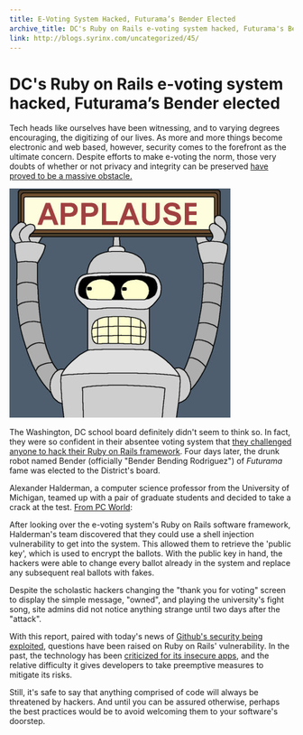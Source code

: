 ```yaml
---
title: E-Voting System Hacked, Futurama’s Bender Elected
archive_title: DC's Ruby on Rails e-voting system hacked, Futurama's Bender elected
link: http://blogs.syrinx.com/uncategorized/45/
---
```


# DC's Ruby on Rails e-voting system hacked, Futurama’s Bender elected

Tech heads like ourselves have been witnessing, and to varying degrees encouraging, the digitizing of our lives. As more and more things become electronic and web based, however, security comes to the forefront as the ultimate concern. Despite efforts to make e-voting the norm, those very doubts of whether or not privacy and integrity can be preserved [have proved to be a massive obstacle.](http://gizmodo.com/5825014/how-the-2004-presidential-election-may-have-been-hacked)

![](/assets/img/blog/bender.jpg)

The Washington, DC school board definitely didn't seem to think so. In fact, they were so confident in their absentee voting system that [they challenged anyone to hack their Ruby on Rails framework](http://gizmodo.com/5889838/hacked-dc-school-board-e+voting-elects-bender-president). Four days later, the drunk robot named Bender (officially "Bender Bending Rodriguez") of _Futurama_ fame was elected to the District's board.

Alexander Halderman, a computer science professor from the University of Michigan, teamed up with a pair of graduate students and decided to take a crack at the test. [From PC World](http://pcworld.co.nz/pcworld/pcw.nsf/news/hackers-elect-futuramas-bender-to-the-washington-dc-school-board):

After looking over the e-voting system's Ruby on Rails software framework, Halderman's team discovered that they could use a shell injection vulnerability to get into the system. This allowed them to retrieve the 'public key', which is used to encrypt the ballots. With the public key in hand, the hackers were able to change every ballot already in the system and replace any subsequent real ballots with fakes.

Despite the scholastic hackers changing the "thank you for voting" screen to display the simple message, "owned", and playing the university's fight song, site admins did not notice anything strange until two days after the "attack".

With this report, paired with today's news of [Github's security being exploited](https://github.com/blog/1068-public-key-security-vulnerability-and-mitigation), questions have been raised on Ruby on Rails' vulnerability. In the past, the technology has been [criticized for its insecure apps](http://ianloic.com/2007/05/18/insecurity_is_ruby_on_rails_best_practice/), and the relative difficulty it gives developers to take preemptive measures to mitigate its risks.

Still, it's safe to say that anything comprised of code will always be threatened by hackers. And until you can be assured otherwise, perhaps the best practices would be to avoid welcoming them to your software's doorstep.
